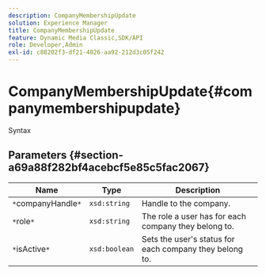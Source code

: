 ```yaml
---
description: CompanyMembershipUpdate
solution: Experience Manager
title: CompanyMembershipUpdate
feature: Dynamic Media Classic,SDK/API
role: Developer,Admin
exl-id: c88202f3-df21-4026-aa92-212d3c05f242
---
```

# CompanyMembershipUpdate{#companymembershipupdate}

 Syntax 

## Parameters {#section-a69a88f282bf4acebcf5e85c5fac2067}

|  Name  | Type  | Description  |
|---|---|---|
|  `*`companyHandle`*`  | `xsd:string`  | Handle to the company.  |
|  `*`role`*`  | `xsd:string`  | The role a user has for each company they belong to.  |
|  `*`isActive`*`  | `xsd:boolean`  | Sets the user's status for each company they belong to.  |
